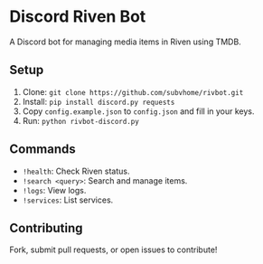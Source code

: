 # Discord Riven Bot
A Discord bot for managing media items in Riven using TMDB.

## Setup
1. Clone: `git clone https://github.com/subvhome/rivbot.git`
2. Install: `pip install discord.py requests`
3. Copy `config.example.json` to `config.json` and fill in your keys.
4. Run: `python rivbot-discord.py`

## Commands
- `!health`: Check Riven status.
- `!search <query>`: Search and manage items.
- `!logs`: View logs.
- `!services`: List services.

## Contributing
Fork, submit pull requests, or open issues to contribute!

